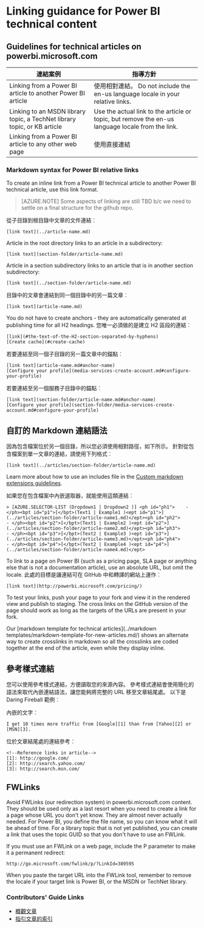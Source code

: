 <properties
   pageTitle="Create links in markdown articles" description="Explains how to code crosslinks in markdown." metaKeywords="" services="" solutions="" documentationCenter="" authors="mblythe" videoId="" scriptId="" manager="dongill" />

<tags ms.service="contributor-guide" ms.devlang="" ms.topic="article" ms.tgt_pltfrm="" ms.workload="" ms.date="09/09/2015" ms.author="mblythe" />

# Linking guidance for Power BI technical content
## Guidelines for technical articles on powerbi.microsoft.com

| 連結案例 | 指導方針  |
|---------------|-----------|
|Linking from a Power BI article to another Power BI article|使用相對連結。 Do not include the en-us language locale in your relative links.|
|Linking to an MSDN library topic, a TechNet library topic, or KB article|Use the actual link to the article or topic, but remove the en-us language locale from the link.|
|Linking from a Power BI article to any other web page|使用直接連結|

### Markdown syntax for Power BI relative links

To create an inline link from a Power BI technical article to another Power BI technical article, use this link format.

> [AZURE.NOTE] Some aspects of linking are still TBD b/c we need to settle on a final structure for the github repo.

從子目錄到根目錄中文章的文件連結︰

    [link text](../article-name.md)

Article in the root directory links to an article in a subdirectory: 

    [link text](section-folder/article-name.md)

Article in a section subdirectory links to an article that is in another section subdirectory:

    [link text](../section-folder/article-name.md)
 
目錄中的文章會連結到同一個目錄中的另一篇文章︰

    [link text](article-name.md)


You do not have to create anchors - they are automatically generated at publishing time for all H2 headings. 您唯一必須做的是建立 H2 區段的連結︰

    [link](#the-text-of-the-H2-section-separated-by-hyphens)
    [Create cache](#create-cache)

若要連結至同一個子目錄的另一篇文章中的錨點︰

    [link text](article-name.md#anchor-name)
    [Configure your profile](media-services-create-account.md#configure-your-profile)

若要連結至另一個服務子目錄中的錨點︰

    [link text](section-folder/article-name.md#anchor-name)
    [Configure your profile](section-folder/media-services-create-account.md#configure-your-profile)


## 自訂的 Markdown 連結語法

因為包含檔案位於另一個目錄，所以您必須使用相對路徑，如下所示。 針對從包含檔案到單一文章的連結，請使用下列格式︰

    [link text](../articles/section-folder/article-name.md)
    
Learn more about how to use an includes file in the <bpt id="p1">[</bpt>Custom markdown extensions guidelines<ept id="p1">](custom-markdown-extensions.md#includes)</ept>.

如果您在包含檔案中內嵌選取器，就能使用這類連結︰ 

    > [AZURE.SELECTOR-LIST (Dropdown1 | Dropdown2 )] <ph id="ph1">    - </ph><bpt id="p1">[</bpt>(Text1 | Example1 )<ept id="p1">](../articles/section-folder/article-name1.md)</ept><ph id="ph2">
    - </ph><bpt id="p2">[</bpt>(Text1 | Example2 )<ept id="p2">](../articles/section-folder/article-name2.md)</ept><ph id="ph3">
    - </ph><bpt id="p3">[</bpt>(Text2 | Example3 )<ept id="p3">](../articles/section-folder/article-name3.md)</ept><ph id="ph4">
    - </ph><bpt id="p4">[</bpt>(Text2 | Example4 )<ept id="p4">](../articles/section-folder/article-name4.md)</ept>

To link to a page on Power BI (such as a pricing page, SLA page or anything else that is not a documentation article), use an absolute URL, but omit the locale. 此處的目標是讓連結可在 GitHub 中和轉譯的網站上運作︰

    [link text](http://powerbi.microsoft.com/pricing/)

To test your links, push your page to your fork and view it in the rendered view and publish to staging. The cross links on the GitHub version of the page should work as long as the targets of the URLs are present in your fork.

Our <bpt id="p1">[</bpt>markdown template for technical articles<ept id="p1">](../markdown templates/markdown-template-for-new-articles.md/)</ept> shows an alternate way to create crosslinks in markdown so all the crosslinks are coded together at the end of the article, even while they display inline.

## 參考樣式連結

您可以使用參考樣式連結，方便讀取您的來源內容。 參考樣式連結會使用簡化的語法來取代內嵌連結語法，讓您能夠將完整的 URL 移至文章結尾處。 以下是 Daring Fireball 範例︰

內嵌的文字︰

    I get 10 times more traffic from [Google][1] than from [Yahoo][2] or [MSN][3].

位於文章結尾處的連結參考︰

    <!--Reference links in article-->
    [1]: http://google.com/
    [2]: http://search.yahoo.com/  
    [3]: http://search.msn.com/

## FWLinks

Avoid FWLinks (our redirection system) in powerbi.microsoft.com content. They should be used only as a last resort when you need to create a link for a page whose URL you don't yet know. They are almost never actually needed. For Power BI, you define the file name, so you can know what it will be ahead of time. For a library topic that is not yet published, you can create a link that uses the topic GUID so that you don't have to use an FWLink.

If you must use an FWLink on a web page, include the P parameter to make it a permanent redirect:

    http://go.microsoft.com/fwlink/p/?LinkId=389595

When you paste the target URL into the FWLink tool, remember to remove the locale if your target link is Power BI, or the MSDN or TechNet library.

### Contributors' Guide Links

- [概觀文章](./../README.md)
- [指引文章的索引](./contributor-guide-index.md)

<!--image references-->
[1]: ./media/create-tables-markdown/table-markdown.png
[2]: ./media/create-tables-markdown/break-tables.png
